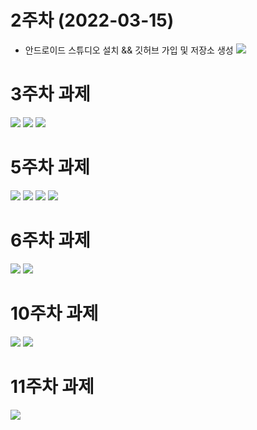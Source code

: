# 2주차 (2022-03-15)
- 안드로이드 스튜디오 설치 && 깃허브 가입 및 저장소 생성
<img width="" height="" src="./pic/2st.png.png"></img>

# 3주차 과제
<img width="" height="" src="./pic/3주차_네이버.png.png"></img>
<img width="" height="" src="./pic/3주차_전화걸기.png.png"></img>
<img width="" height="" src="./pic/3주차_메세지.png.png"></img>

# 5주차 과제
<img width="" height="" src="./pic/activity_main.xml 소스파일.png"></img>
<img width="" height="" src="./pic/Mainactivity.java 소스파일.png"></img>
<img width="" height="" src="./pic/실행결과1.png"></img>
<img width="" height="" src="./pic/실행결과2.png"></img>

# 6주차 과제
<img width="" height="" src="./pic/6주차1.png"></img>
<img width="" height="" src="./pic/6주차2.png"></img>

# 10주차 과제
<img width="" height="" src="./pic/main.png"></img>
<img width="" height="" src="./pic/menu.png"></img>

# 11주차 과제
<img width="" height="" src="./pic/11주차.png"></img>

